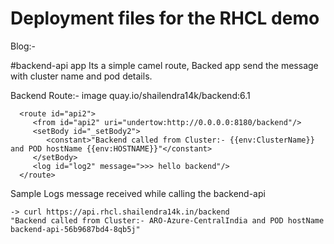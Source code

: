 # Deployment files for the RHCL demo 
Blog:- 

#backend-api app
Its a simple camel route, Backed app send the message with cluster name and pod details.


Backend Route:- image quay.io/shailendra14k/backend:6.1

```
  <route id="api2">
     <from id="api2" uri="undertow:http://0.0.0.0:8180/backend"/>
     <setBody id="_setBody2">
        <constant>"Backend called from Cluster:- {{env:ClusterName}} and POD hostName {{env:HOSTNAME}}"</constant>
     </setBody>
     <log id="log2" message=">>> hello backend"/>
  </route>
```

Sample Logs message received while calling the backend-api
~~~
-> curl https://api.rhcl.shailendra14k.in/backend
"Backend called from Cluster:- ARO-Azure-CentralIndia and POD hostName backend-api-56b9687bd4-8qb5j"
~~~
